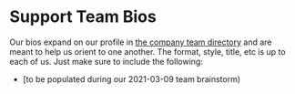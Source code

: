 # Support Team Bios

Our bios expand on our profile in [the company team directory](https://about.sourcegraph.com/company/team) and are meant to help us orient to one another. The format, style, title, etc is up to each of us. Just make sure to include the following:

* [to be populated during our 2021-03-09 team brainstorm)

